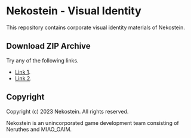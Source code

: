 # Nekostein - Visual Identity

This repository contains corporate visual identity materials of Nekostein.


## Download ZIP Archive

Try any of the following links.

- [Link 1](https://pub-714f8d634e8f451d9f2fe91a4debfa23.r2.dev/keep/nekostein-vi/Nekostein-VI.zip--932cd19c36bdde979f5fefbd23876e61.zip).
- [Link 2](https://minio.neruthes.xyz/oss/keep/nekostein-vi/Nekostein-VI.zip--932cd19c36bdde979f5fefbd23876e61.zip).


## Copyright

Copyright (c) 2023 Nekostein. All rights reserved.

Nekostein is an unincorporated game development team consisting of Neruthes and MIAO_OAIM.
